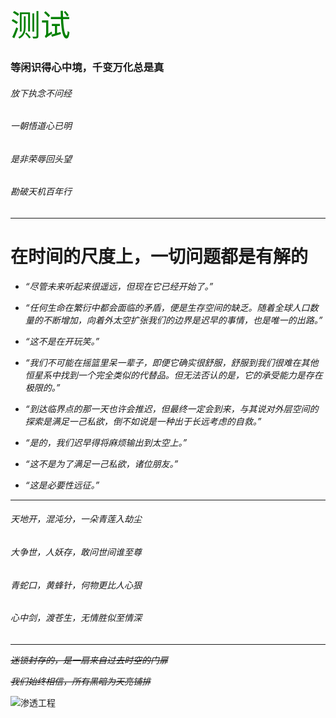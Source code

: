 <font face="华文楷体" size=10 color=green>测试</font>

















### **等闲识得心中境，千变万化总是真**

###### *放下执念不问经*

###### *一朝悟道心已明*

###### *是非荣辱回头望*

###### *勘破天机百年行*
***
# **在时间的尺度上，一切问题都是有解的**

- *“尽管未来听起来很遥远，但现在它已经开始了。”*

- *“任何生命在繁衍中都会面临的矛盾，便是生存空间的缺乏。随着全球人口数量的不断增加，向着外太空扩张我们的边界是迟早的事情，也是唯一的出路。”*

- *“这不是在开玩笑。”*

- *“我们不可能在摇篮里呆一辈子，即便它确实很舒服，舒服到我们很难在其他恒星系中找到一个完全类似的代替品。但无法否认的是，它的承受能力是存在极限的。”*

- *“到达临界点的那一天也许会推迟，但最终一定会到来，与其说对外层空间的探索是满足一己私欲，倒不如说是一种出于长远考虑的自救。”*

- *“是的，我们迟早得将麻烦输出到太空上。”*

- *“这不是为了满足一己私欲，诸位朋友。”*

- *“这是必要性远征。”*


***
###### 天地开，混沌分，一朵青莲入劫尘
###### 大争世，人妖存，敢问世间谁至尊
###### 青蛇口，黄蜂针，何物更比人心狠
###### 心中剑，渡苍生，无情胜似至情深



***
*~~迷锁封存的，是一扇来自过去时空的门扉~~*

*~~我们始终相信，所有黑暗为天亮铺排~~*

![](https://img.shields.io/badge/%E4%BB%A3%E5%8F%B7-%E9%87%8F%E5%AD%90%E6%82%A6-9cf "渗透工程")








<!--
**disappearmc/disappearmc** is a ✨ _special_ ✨ repository because its `README.md` (this file) appears on your GitHub profile.

Here are some ideas to get you started:

- 🔭 I’m currently working on ...
- 🌱 I’m currently learning ...
- 👯 I’m looking to collaborate on ...
- 🤔 I’m looking for help with ...
- 💬 Ask me about ...
- 📫 How to reach me: ...
- 😄 Pronouns: ...
- ⚡ Fun fact: ...
-->
